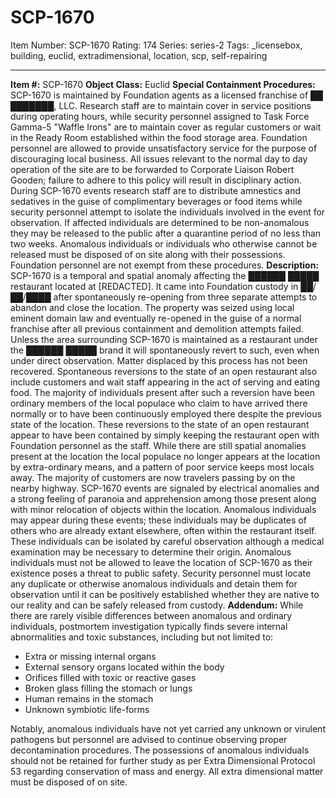 # SCP-1670
Item Number: SCP-1670
Rating: 174
Series: series-2
Tags: _licensebox, building, euclid, extradimensional, location, scp, self-repairing

---

**Item #:** SCP-1670
**Object Class:** Euclid
**Special Containment Procedures:** SCP-1670 is maintained by Foundation agents as a licensed franchise of ██ ███████, LLC. Research staff are to maintain cover in service positions during operating hours, while security personnel assigned to Task Force Gamma-5 "Waffle Irons" are to maintain cover as regular customers or wait in the Ready Room established within the food storage area.
Foundation personnel are allowed to provide unsatisfactory service for the purpose of discouraging local business. All issues relevant to the normal day to day operation of the site are to be forwarded to Corporate Liaison Robert Gooden; failure to adhere to this policy will result in disciplinary action.
During SCP-1670 events research staff are to distribute amnestics and sedatives in the guise of complimentary beverages or food items while security personnel attempt to isolate the individuals involved in the event for observation. If affected individuals are determined to be non-anomalous they may be released to the public after a quarantine period of no less than two weeks. Anomalous individuals or individuals who otherwise cannot be released must be disposed of on site along with their possessions. Foundation personnel are not exempt from these procedures.
**Description:** SCP-1670 is a temporal and spatial anomaly affecting the ██████ █████ restaurant located at [REDACTED]. It came into Foundation custody in ██/██/████ after spontaneously re-opening from three separate attempts to abandon and close the location. The property was seized using local eminent domain law and eventually re-opened in the guise of a normal franchise after all previous containment and demolition attempts failed.
Unless the area surrounding SCP-1670 is maintained as a restaurant under the ██████ █████ brand it will spontaneously revert to such, even when under direct observation. Matter displaced by this process has not been recovered. Spontaneous reversions to the state of an open restaurant also include customers and wait staff appearing in the act of serving and eating food. The majority of individuals present after such a reversion have been ordinary members of the local populace who claim to have arrived there normally or to have been continuously employed there despite the previous state of the location.
These reversions to the state of an open restaurant appear to have been contained by simply keeping the restaurant open with Foundation personnel as the staff. While there are still spatial anomalies present at the location the local populace no longer appears at the location by extra-ordinary means, and a pattern of poor service keeps most locals away. The majority of customers are now travelers passing by on the nearby highway.
SCP-1670 events are signaled by electrical anomalies and a strong feeling of paranoia and apprehension among those present along with minor relocation of objects within the location. Anomalous individuals may appear during these events; these individuals may be duplicates of others who are already extant elsewhere, often within the restaurant itself. These individuals can be isolated by careful observation although a medical examination may be necessary to determine their origin.
Anomalous individuals must not be allowed to leave the location of SCP-1670 as their existence poses a threat to public safety. Security personnel must locate any duplicate or otherwise anomalous individuals and detain them for observation until it can be positively established whether they are native to our reality and can be safely released from custody.
**Addendum:** While there are rarely visible differences between anomalous and ordinary individuals, postmortem investigation typically finds severe internal abnormalities and toxic substances, including but not limited to:
  * Extra or missing internal organs
  * External sensory organs located within the body
  * Orifices filled with toxic or reactive gases
  * Broken glass filling the stomach or lungs
  * Human remains in the stomach
  * Unknown symbiotic life-forms

Notably, anomalous individuals have not yet carried any unknown or virulent pathogens but personnel are advised to continue observing proper decontamination procedures. The possessions of anomalous individuals should not be retained for further study as per Extra Dimensional Protocol 53 regarding conservation of mass and energy. All extra dimensional matter must be disposed of on site.